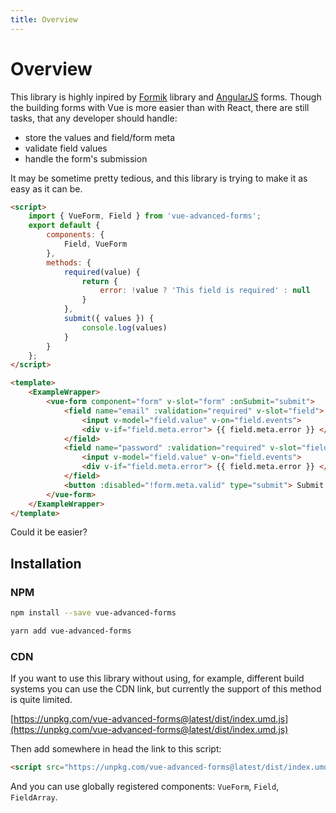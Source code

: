 ```yaml
---
title: Overview
---
```


# Overview

This library is highly inpired by [Formik](https://jaredpalmer.com/formik/docs/guides/form-submission) library and [AngularJS](https://angularjs.org/) forms. 
Though the building forms with Vue is more easier than with React, there are still tasks, that
any developer should handle:
- store the values and field/form meta
- validate field values
- handle the form's submission

It may be sometime pretty tedious, and this library is trying to make it as easy as it can be.

<basic-example/>

```html
<script>
	import { VueForm, Field } from 'vue-advanced-forms';
	export default {
		components: {
			Field, VueForm
		},
		methods: {
			required(value) {
				return {
					error: !value ? 'This field is required' : null
				}
			},
			submit({ values }) {
				console.log(values)
			}
		}
	};
</script>

<template>
	<ExampleWrapper>
		<vue-form component="form" v-slot="form" :onSubmit="submit">
			<field name="email" :validation="required" v-slot="field">
				<input v-model="field.value" v-on="field.events">
				<div v-if="field.meta.error"> {{ field.meta.error }} </div>
			</field>
			<field name="password" :validation="required" v-slot="field">
				<input v-model="field.value" v-on="field.events">
				<div v-if="field.meta.error"> {{ field.meta.error }} </div>
			</field>
			<button :disabled="!form.meta.valid" type="submit"> Submit </button>
		</vue-form>
	</ExampleWrapper>
</template>
```

Could it be easier?

## Installation

### NPM

```bash
npm install --save vue-advanced-forms
```

```bash
yarn add vue-advanced-forms
```

### CDN

If you want to use this library without using, for example, different build systems you can use the CDN link, but currently the support of this method is quite limited.

[https://unpkg.com/vue-advanced-forms@latest/dist/index.umd.js](https://unpkg.com/vue-advanced-forms@latest/dist/index.umd.js)

Then add somewhere in head the link to this script:

```html
<script src="https://unpkg.com/vue-advanced-forms@latest/dist/index.umd.js" />
```

And you can use globally registered components: `VueForm`, `Field`, `FieldArray`.
